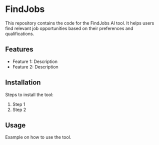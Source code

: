 # FindJobs

This repository contains the code for the FindJobs AI tool. It helps users find relevant job opportunities based on their preferences and qualifications.

## Features
- Feature 1: Description
- Feature 2: Description

## Installation
Steps to install the tool:
1. Step 1
2. Step 2

## Usage
Example on how to use the tool.
